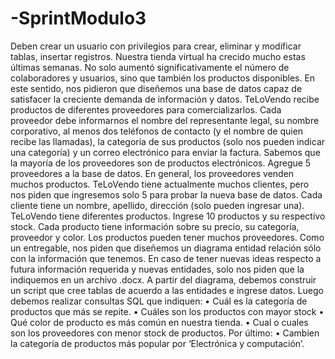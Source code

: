 # -SprintModulo3


Deben crear un usuario con privilegios para crear, eliminar y modificar tablas, insertar registros.
Nuestra tienda virtual ha crecido mucho estas últimas semanas. No solo aumentó significativamente el número de colaboradores y usuarios, sino que también los productos disponibles. En este sentido, nos pidieron que diseñemos una base de datos capaz de satisfacer la creciente demanda de información y datos.
TeLoVendo recibe productos de diferentes proveedores para comercializarlos. Cada proveedor debe informarnos el nombre del representante legal, su nombre corporativo, al menos dos teléfonos de contacto (y el nombre de quien recibe las llamadas), la categoría de sus productos (solo nos pueden indicar una categoría) y un correo electrónico para enviar la factura. Sabemos que la mayoría de los proveedores son de productos electrónicos. Agregue 5 proveedores a la base de datos. En general, los proveedores venden muchos productos.
TeLoVendo tiene actualmente muchos clientes, pero nos piden que ingresemos solo 5 para probar la nueva base de datos. Cada cliente tiene un nombre, apellido, dirección (solo pueden ingresar una). TeLoVendo tiene diferentes productos. Ingrese 10 productos y su respectivo stock. Cada producto tiene información sobre su precio, su categoría, proveedor y color. Los productos pueden tener muchos proveedores.
Como un entregable, nos piden que diseñemos un diagrama entidad relación sólo con la información que tenemos. En caso de tener nuevas ideas respecto a futura información requerida y nuevas entidades, solo nos piden que la indiquemos en un archivo .docx. A partir del diagrama, debemos construir un script que cree tablas de acuerdo a las entidades e ingrese datos.
Luego debemos realizar consultas SQL que indiquen:
	•	Cuál es la categoría de productos que más se repite.
	•	Cuáles son los productos con mayor stock
	•	Qué color de producto es más común en nuestra tienda.
	•	Cual o cuales son los proveedores con menor stock de productos. Por último:
	•	Cambien la categoría de productos más popular por ‘Electrónica y computación’.
